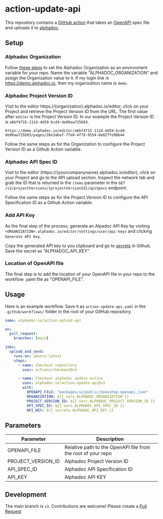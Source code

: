 # action-update-api

This repository contains a [GitHub action](https://docs.github.com/en/actions)
that takes an [OpenAPI](https://www.openapis.org) spec file and uploads it
to [alphadoc](https://alphadoc.io).

## Setup

### Alphadoc Organization

Follow [these steps](https://docs.github.com/en/actions/learn-github-actions/variables#creating-configuration-variables-for-a-repository) to set the Alphadoc Organization as an environment variable for your repo. Name the variable "ALPHADOC_ORGANIZATION" and assign the Organization value to it. If my login link is https://demo.alphadoc.io, then my organization name is `demo`.

### Alphadoc Project Version ID

Visit to the editor https://{organization}.alphadoc.io/editor, click on your Project and retrieve the Project Version ID from the URL. The first value after `editor` is the Project Version ID. In our example the Project Version ID is `a6bf4715-111d-4d59-bcd4-de90aa725b93`.

```
https://demo.alphadoc.io/editor/a6bf4715-111d-4d59-bcd4-de90aa725b93/pages/26e3aba7-77e0-4f70-9554-8e827fe90b44
```

Follow the same steps as for the Organization to configure the Project Version ID as a Github Action variable.

### Alphadoc API Spec ID

Visit to the editor (https://{yourcompanyname}.alphadoc.io/editor), click on your Project and go to the API upload section. Inspect the network tab and grab the ID that is returned in the `items` parameter in the `GET /v1/projectVersions/{projectVersionId}/apiSpecs` endpoint.

Follow the same steps as for the Project Version ID to configure the API Specification ID as a Github Action variable.

### Add API Key

As the final step of the process, generate an Alpadoc API Key by visiting
`<ORGANIZATION>.alphadoc.io/editor/settings/user/api-keys`
and clicking `Generate API Key`.

Copy the generated API key to you clipboard and go to
[secrets](https://docs.github.com/en/actions/security-guides/encrypted-secrets#about-encrypted-secrets)
in Github. Save the secret as "ALPHADOC_API_KEY".

### Location of OpenAPI file

The final step is to add the location of your OpenAPI file in your repo to the workflow .yaml file as "OPENAPI_FILE".

## Usage

Here is an example workflow. Save it as `action-update-api.yaml` in the `.github/workflows/` folder in the root of your GitHub repository.

```yaml
name: alphadoc-io/action-upload-api

on:
  pull_request:
    branches: [main]

jobs:
  upload_and_send:
    runs-on: ubuntu-latest
    steps:
      - name: Checkout repository
        uses: actions/checkout@v3

      - name: Checkout alphadoc update-action
        uses: alphadoc-io/action-update-api@v3
        with:
          OPENAPI_FILE: "packages/ui/public/bikeshop-openapi.json"
          ORGANIZATION: ${{ vars.ALPHADOC_ORGANIZATION }}
          PROJECT_VERSION_ID: ${{ vars.ALPHADOC_PROJECT_VERSION_ID }}
          API_SPEC_ID: ${{ vars.ALPHADOC_API_SPEC_ID }}
          API_KEY: ${{ secrets.ALPHADOC_API_KEY }}
```

## Parameters

| Parameter          | Description                                                  |
| ------------------ | ------------------------------------------------------------ |
| OPENAPI_FILE       | Relative path to the OpenAPI file from the root of your repo |
| PROJECT_VERSION_ID | Alphadoc Project Version ID                                  |
| API_SPEC_ID        | Alphadoc API Specification ID                                |
| API_KEY            | Alphadoc API KEY                                             |

## Development

The main branch is `v3`. Contributions are welcome! Please create a
[Pull Request](https://github.com/alphadoc-io/action-update-api/pulls)
